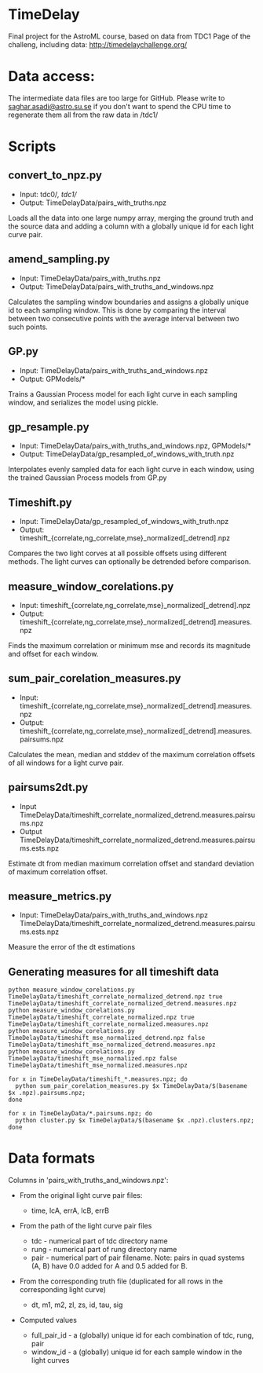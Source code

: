 # TimeDelay
Final project for the AstroML course, based on data from TDC1
Page of the challeng, including data:
http://timedelaychallenge.org/

# Data access:
The intermediate data files are too large for GitHub. Please write to saghar.asadi@astro.su.se if you don't want to spend the CPU time to regenerate them all from the raw data in /tdc1/ 

# Scripts

## convert_to_npz.py
* Input: tdc0/*, tdc1/*
* Output: TimeDelayData/pairs_with_truths.npz

Loads all the data into one large numpy array, merging the ground
truth and the source data and adding a column with a globally unique
id for each light curve pair.


## amend_sampling.py
* Input: TimeDelayData/pairs_with_truths.npz
* Output: TimeDelayData/pairs_with_truths_and_windows.npz

Calculates the sampling window boundaries and assigns a globally
unique id to each sampling window. This is done by comparing the
interval between two consecutive points with the average interval
between two such points.


## GP.py
* Input: TimeDelayData/pairs_with_truths_and_windows.npz
* Output: GPModels/*

Trains a Gaussian Process model for each light curve in each sampling
window, and serializes the model using pickle.


## gp_resample.py
* Input: TimeDelayData/pairs_with_truths_and_windows.npz, GPModels/*
* Output: TimeDelayData/gp_resampled_of_windows_with_truth.npz

Interpolates evenly sampled data for each light curve in each window,
using the trained Gaussian Process models from GP.py


## Timeshift.py

* Input: TimeDelayData/gp_resampled_of_windows_with_truth.npz
* Output: timeshift_{correlate,ng_correlate,mse}_normalized[_detrend].npz

Compares the two light corves at all possible offsets using different
methods. The light curves can optionally be detrended before
comparison.

## measure_window_corelations.py
* Input: timeshift_{correlate,ng_correlate,mse}_normalized[_detrend].npz
* Output: timeshift_{correlate,ng_correlate,mse}_normalized[_detrend].measures.npz

Finds the maximum correlation or minimum mse and records its magnitude
and offset for each window.

## sum_pair_corelation_measures.py
* Input: timeshift_{correlate,ng_correlate,mse}_normalized[_detrend].measures.npz
* Output: timeshift_{correlate,ng_correlate,mse}_normalized[_detrend].measures.pairsums.npz

Calculates the mean, median and stddev of the maximum correlation
offsets of all windows for a light curve pair.

## pairsums2dt.py

* Input TimeDelayData/timeshift_correlate_normalized_detrend.measures.pairsums.npz
* Output TimeDelayData/timeshift_correlate_normalized_detrend.measures.pairsums.ests.npz

Estimate dt from median maximum correlation offset and standard
deviation of maximum correlation offset.

## measure_metrics.py

* Input: TimeDelayData/pairs_with_truths_and_windows.npz TimeDelayData/timeshift_correlate_normalized_detrend.measures.pairsums.ests.npz

Measure the error of the dt estimations


## Generating measures for all timeshift data

    python measure_window_corelations.py TimeDelayData/timeshift_correlate_normalized_detrend.npz true TimeDelayData/timeshift_correlate_normalized_detrend.measures.npz
    python measure_window_corelations.py TimeDelayData/timeshift_correlate_normalized.npz true TimeDelayData/timeshift_correlate_normalized.measures.npz
    python measure_window_corelations.py TimeDelayData/timeshift_mse_normalized_detrend.npz false TimeDelayData/timeshift_mse_normalized_detrend.measures.npz
    python measure_window_corelations.py TimeDelayData/timeshift_mse_normalized.npz false TimeDelayData/timeshift_mse_normalized.measures.npz

    for x in TimeDelayData/timeshift_*.measures.npz; do
      python sum_pair_corelation_measures.py $x TimeDelayData/$(basename $x .npz).pairsums.npz;
    done

    for x in TimeDelayData/*.pairsums.npz; do
      python cluster.py $x TimeDelayData/$(basename $x .npz).clusters.npz;
    done


# Data formats

Columns in 'pairs_with_truths_and_windows.npz':


  * From the original light curve pair files: 
    * time, lcA, errA, lcB, errB

  * From the path of the light curve pair files
    * tdc - numerical part of tdc directory name
    * rung - numerical part of rung directory name
    * pair - numerical part of pair filename. Note: pairs in quad
      systems (A, B) have 0.0 added for A and 0.5 added for B.

  * From the corresponding truth file (duplicated for all rows in the corresponding light curve)
    * dt, m1, m2, zl, zs, id, tau, sig

  * Computed values
    * full_pair_id - a (globally) unique id for each combination of tdc, rung, pair
    * window_id - a (globally) unique id for each sample window in the light curves
